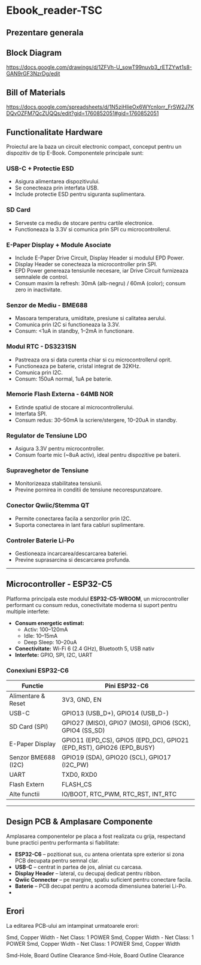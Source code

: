 # Ebook_reader-TSC
## Prezentare generala
## Block Diagram

https://docs.google.com/drawings/d/1ZFVh-U_sowT99nuvb3_rETZYwt1s8-GAN9rGF3NzrDg/edit

## Bill of Materials
https://docs.google.com/spreadsheets/d/1N5ziHIieOx6WYcnIorr_FrSW2J7KDQvOZFM7QcZUQQs/edit?gid=1760852051#gid=1760852051

## Functionalitate Hardware

Proiectul are la baza un circuit electronic compact, conceput pentru un dispozitiv de tip E-Book. Componentele principale sunt:

###  USB-C + Protectie ESD
- Asigura alimentarea dispozitivului.
- Se conecteaza prin interfata USB.
- Include protectie ESD pentru siguranta suplimentara.

###  SD Card
- Serveste ca mediu de stocare pentru cartile electronice.
- Functioneaza la 3.3V si comunica prin SPI cu microcontrollerul.

###  E-Paper Display + Module Asociate
- Include E-Paper Drive Circuit, Display Header si modulul EPD Power.
- Display Header se conecteaza la microcontroller prin SPI.
- EPD Power genereaza tensiunile necesare, iar Drive Circuit furnizeaza semnalele de control.
- Consum maxim la refresh: 30mA (alb-negru) / 60mA (color); consum zero in inactivitate.

### Senzor de Mediu - BME688
- Masoara temperatura, umiditate, presiune si calitatea aerului.
- Comunica prin I2C si functioneaza la 3.3V.
- Consum: <1uA in standby, 1–2mA in functionare.

### Modul RTC - DS3231SN
- Pastreaza ora si data curenta chiar si cu microcontrollerul oprit.
- Functioneaza pe baterie, cristal integrat de 32KHz.
- Comunica prin I2C.
- Consum: 150uA normal, 1uA pe baterie.

###  Memorie Flash Externa - 64MB NOR
- Extinde spatiul de stocare al microcontrollerului.
- Interfata SPI.
- Consum redus: 30–50mA la scriere/stergere, 10–20uA in standby.

###  Regulator de Tensiune LDO
- Asigura 3.3V pentru microcontroller.
- Consum foarte mic (~8uA activ), ideal pentru dispozitive pe baterii.

###  Supraveghetor de Tensiune
- Monitorizeaza stabilitatea tensiunii.
- Previne pornirea in conditii de tensiune necorespunzatoare.

###  Conector Qwiic/Stemma QT
- Permite conectarea facila a senzorilor prin I2C.
- Suporta conectarea in lant fara cabluri suplimentare.

###  Controler Baterie Li-Po
- Gestioneaza incarcarea/descarcarea bateriei.
- Previne suprasarcina si descarcarea profunda.

---

## Microcontroller - ESP32-C5

Platforma principala este modulul **ESP32-C5-WROOM**, un microcontroller performant cu consum redus, conectivitate moderna si suport pentru multiple interfete:

- **Consum energetic estimat:**
  - Activ: 100–120mA
  - Idle: 10–15mA
  - Deep Sleep: 10–20uA
- **Conectivitate:** Wi-Fi 6 (2.4 GHz), Bluetooth 5, USB nativ
- **Interfete:** GPIO, SPI, I2C, UART

### Conexiuni ESP32-C6

| Functie                    | Pini ESP32-C6             |
|---------------------------|---------------------------|
| Alimentare & Reset        | 3V3, GND, EN              |
| USB-C                     | GPIO13 (USB_D+), GPIO14 (USB_D-) |
| SD Card (SPI)             | GPIO27 (MISO), GPIO7 (MOSI), GPIO6 (SCK), GPIO4 (SS_SD) |
| E-Paper Display           | GPIO11 (EPD_CS), GPIO5 (EPD_DC), GPIO21 (EPD_RST), GPIO26 (EPD_BUSY) |
| Senzor BME688 (I2C)       | GPIO19 (SDA), GPIO20 (SCL), GPIO17 (I2C_PW) |
| UART                      | TXD0, RXD0                |
| Flash Extern              | FLASH_CS                  |
| Alte functii              | IO/BOOT, RTC_PWM, RTC_RST, INT_RTC |

---

## Design PCB & Amplasare Componente

Amplasarea componentelor pe placa a fost realizata cu grija, respectand bune practici pentru performanta si fiabilitate:

- **ESP32-C6** – pozitionat sus, cu antena orientata spre exterior si zona PCB decupata pentru semnal clar.
- **USB-C** – centrat in partea de jos, aliniat cu carcasa.
- **Display Header** – lateral, cu decupaj dedicat pentru ribbon.
- **Qwiic Connector** – pe margine, spatiu suficient pentru conectare facila.
- **Baterie** – PCB decupat pentru a acomoda dimensiunea bateriei Li-Po.
- 
 ## Erori

  La editarea PCB-ului am intampinat urmatoarele erori:
  
  Smd, Copper Width - Net Class: 1 POWER
  Smd, Copper Width - Net Class: 1 POWER
  Smd, Copper Width - Net Class: 1 POWER
  Smd, Copper Width
  
 Smd-Hole, Board Outline Clearance
 Smd-Hole, Board Outline Clearance
